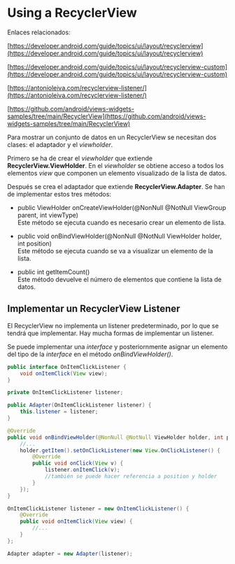 # Using a RecyclerView

Enlaces relacionados:

[https://developer.android.com/guide/topics/ui/layout/recyclerview](https://developer.android.com/guide/topics/ui/layout/recyclerview)

[https://developer.android.com/guide/topics/ui/layout/recyclerview-custom](https://developer.android.com/guide/topics/ui/layout/recyclerview-custom)

[https://antonioleiva.com/recyclerview-listener/](https://antonioleiva.com/recyclerview-listener/)

[https://github.com/android/views-widgets-samples/tree/main/RecyclerView](https://github.com/android/views-widgets-samples/tree/main/RecyclerView)

Para mostrar un conjunto de datos en un RecyclerView se necesitan dos clases: el adaptador y el *viewholder*.

Primero se ha de crear el *viewholder* que extiende **RecyclerView.ViewHolder**. En el *viewholder* se obtiene acceso a todos los elementos
*view* que componen un elemento visualizado de la lista de datos.

Después se crea el adaptador que extiende **RecyclerView.Adapter<ViewHolder>**. Se han de implementar estos tres métodos:

- public ViewHolder onCreateViewHolder(@NonNull @NotNull ViewGroup parent, int viewType)\
Este método se ejecuta cuando es necesario crear un elemento de lista.

- public void onBindViewHolder(@NonNull @NotNull ViewHolder holder, int position)\
Este método se ejecuta cuando se va a visualizar un elemento de la lista.

- public int getItemCount()\
Este método devuelve el número de elementos que contiene la lista de datos.

## Implementar un RecyclerView Listener

El RecyclerView no implementa un listener predeterminado, por lo que se tendrá que implementar. Hay mucha formas de implementar un listener.

Se puede implementar una *interface* y posteriornmente asignar un elemento del tipo de la *interface* en el método *onBindViewHolder()*.

```java
public interface OnItemClickListener {
    void onItemClick(View view);
}
```

```java
private OnItemClickListener listener;

public Adapter(OnItemClickListener listener) {
    this.listener = listener;
}

@Override
public void onBindViewHolder(@NonNull @NotNull ViewHolder holder, int position) {
    //...
    holder.getItem().setOnClickListener(new View.OnClickListener() {
        @Override
        public void onClick(View v) {
            listener.onItemClick(v);
            //también se puede hacer referencia a position y holder
        }
    });
}
```

```java
OnItemClickListener listener = new OnItemClickListener() {
    @Override
    public void onItemClick(View view) {
        //...
    }
};

Adapter adapter = new Adapter(listener);
```

